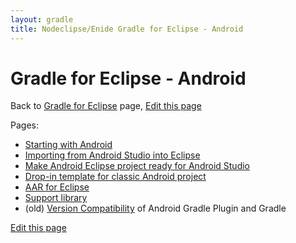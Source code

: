 ```yaml
---
layout: gradle
title: Nodeclipse/Enide Gradle for Eclipse - Android
---
```


# Gradle for Eclipse - Android

<p></p>

Back to [Gradle for Eclipse](../) page, 
[Edit this page](https://github.com/Nodeclipse/www.nodeclipse.org/blob/gh-pages/projects/gradle/android/index.md)

Pages:

- [Starting with Android](start)
- [Importing from Android Studio into Eclipse](Importing-from-Android-Studio-into-Eclipse)
- [Make Android Eclipse project ready for Android Studio](Make-Android-Eclipse-project-ready-for-Android-Studio)
- [Drop-in template for classic Android project](https://github.com/Nodeclipse/nodeclipse-1/blob/master/org.nodeclipse.enide.editors.gradle/docs/android/build.gradle)
- [AAR for Eclipse](aar-for-Eclipse)
- [Support library](Support-library)
- (old) [Version Compatibility](version-compatibility) of Android Gradle Plugin and Gradle 

[Edit this page](https://github.com/Nodeclipse/www.nodeclipse.org/blob/gh-pages/projects/gradle/android/)
